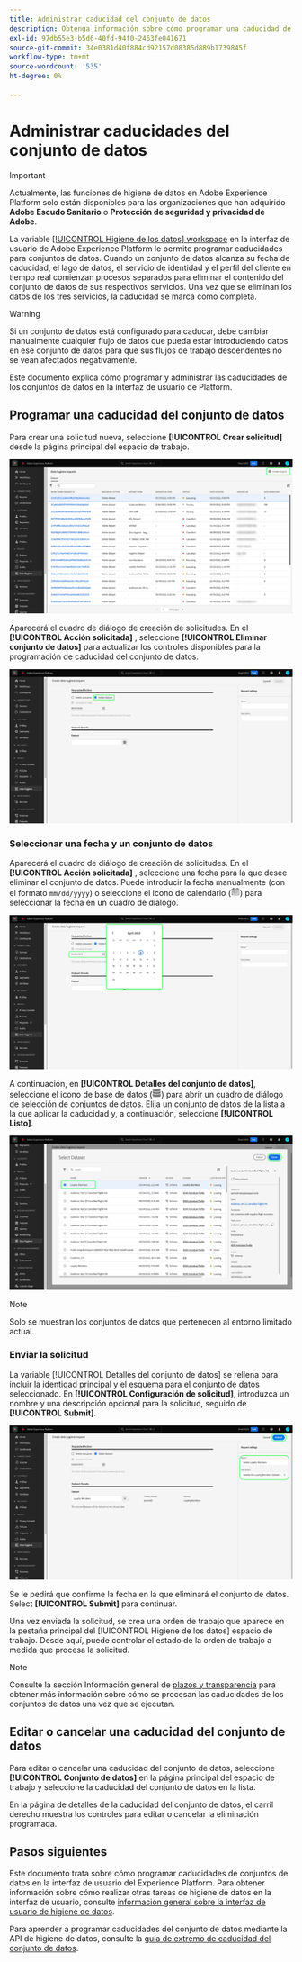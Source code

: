 ```yaml
---
title: Administrar caducidad del conjunto de datos
description: Obtenga información sobre cómo programar una caducidad de un conjunto de datos en la interfaz de usuario de Adobe Experience Platform.
exl-id: 97db55e3-b5d6-40fd-94f0-2463fe041671
source-git-commit: 34e0381d40f884cd92157d08385d889b1739845f
workflow-type: tm+mt
source-wordcount: '535'
ht-degree: 0%

---
```


# Administrar caducidades del conjunto de datos

>[!IMPORTANT]
>
>Actualmente, las funciones de higiene de datos en Adobe Experience Platform solo están disponibles para las organizaciones que han adquirido **Adobe Escudo Sanitario** o **Protección de seguridad y privacidad de Adobe**.

La variable [[!UICONTROL Higiene de los datos] workspace](./overview.md) en la interfaz de usuario de Adobe Experience Platform le permite programar caducidades para conjuntos de datos. Cuando un conjunto de datos alcanza su fecha de caducidad, el lago de datos, el servicio de identidad y el perfil del cliente en tiempo real comienzan procesos separados para eliminar el contenido del conjunto de datos de sus respectivos servicios. Una vez que se eliminan los datos de los tres servicios, la caducidad se marca como completa.

>[!WARNING]
>
>Si un conjunto de datos está configurado para caducar, debe cambiar manualmente cualquier flujo de datos que pueda estar introduciendo datos en ese conjunto de datos para que sus flujos de trabajo descendentes no se vean afectados negativamente.

Este documento explica cómo programar y administrar las caducidades de los conjuntos de datos en la interfaz de usuario de Platform.

## Programar una caducidad del conjunto de datos

Para crear una solicitud nueva, seleccione **[!UICONTROL Crear solicitud]** desde la página principal del espacio de trabajo.

![Imagen que muestra la variable [!UICONTROL Crear solicitud] botón seleccionado](../images/ui/ttl/create-request-button.png)

Aparecerá el cuadro de diálogo de creación de solicitudes. En el **[!UICONTROL Acción solicitada]** , seleccione **[!UICONTROL Eliminar conjunto de datos]** para actualizar los controles disponibles para la programación de caducidad del conjunto de datos.

![Imagen que muestra la variable [!UICONTROL Crear solicitud] botón seleccionado](../images/ui/ttl/dataset-selected.png)

### Seleccionar una fecha y un conjunto de datos

Aparecerá el cuadro de diálogo de creación de solicitudes. En el **[!UICONTROL Acción solicitada]** , seleccione una fecha para la que desee eliminar el conjunto de datos. Puede introducir la fecha manualmente (con el formato `mm/dd/yyyy`) o seleccione el icono de calendario (![Imagen del icono del calendario](../images/ui/ttl/calendar-icon.png)) para seleccionar la fecha en un cuadro de diálogo.

![Imagen que muestra una fecha de caducidad establecida para el conjunto de datos](../images/ui/ttl/select-date.png)

A continuación, en **[!UICONTROL Detalles del conjunto de datos]**, seleccione el icono de base de datos (![Imagen del icono de la base de datos](../images/ui/ttl/database-icon.png)) para abrir un cuadro de diálogo de selección de conjuntos de datos. Elija un conjunto de datos de la lista a la que aplicar la caducidad y, a continuación, seleccione **[!UICONTROL Listo]**.

![Imagen que muestra un conjunto de datos seleccionado](../images/ui/ttl/select-dataset.png)

>[!NOTE]
>
>Solo se muestran los conjuntos de datos que pertenecen al entorno limitado actual.

### Enviar la solicitud

La variable [!UICONTROL Detalles del conjunto de datos] se rellena para incluir la identidad principal y el esquema para el conjunto de datos seleccionado. En **[!UICONTROL Configuración de solicitud]**, introduzca un nombre y una descripción opcional para la solicitud, seguido de **[!UICONTROL Submit]**.

![Imagen que muestra la variable [!UICONTROL Submit] botón seleccionado](../images/ui/ttl/submit.png)

Se le pedirá que confirme la fecha en la que eliminará el conjunto de datos. Select **[!UICONTROL Submit]** para continuar.

Una vez enviada la solicitud, se crea una orden de trabajo que aparece en la pestaña principal del [!UICONTROL Higiene de los datos] espacio de trabajo. Desde aquí, puede controlar el estado de la orden de trabajo a medida que procesa la solicitud.

>[!NOTE]
>
>Consulte la sección Información general de [plazos y transparencia](../home.md#dataset-expiration-transparency) para obtener más información sobre cómo se procesan las caducidades de los conjuntos de datos una vez que se ejecutan.

## Editar o cancelar una caducidad del conjunto de datos

Para editar o cancelar una caducidad del conjunto de datos, seleccione **[!UICONTROL Conjunto de datos]** en la página principal del espacio de trabajo y seleccione la caducidad del conjunto de datos en la lista.

En la página de detalles de la caducidad del conjunto de datos, el carril derecho muestra los controles para editar o cancelar la eliminación programada.

## Pasos siguientes

Este documento trata sobre cómo programar caducidades de conjuntos de datos en la interfaz de usuario del Experience Platform. Para obtener información sobre cómo realizar otras tareas de higiene de datos en la interfaz de usuario, consulte [información general sobre la interfaz de usuario de higiene de datos](./overview.md).

Para aprender a programar caducidades del conjunto de datos mediante la API de higiene de datos, consulte la [guía de extremo de caducidad del conjunto de datos](../api/dataset-expiration.md).
